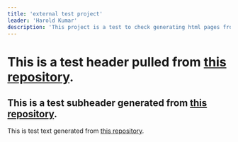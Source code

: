 ```yaml
---
title: 'external test project'
leader: 'Harold Kumar'
description: 'This project is a test to check generating html pages from markdowns from different repositories. This markdown comes from [this repository](https://github.com/MarcosG119/test-repository-for-md-html)'
---
```



# This is a test header pulled from [this repository](https://github.com/MarcosG119/test-repository-for-md-html).

## This is a test subheader generated from [this repository](https://github.com/MarcosG119/test-repository-for-md-html).

This is test text generated from [this repository](https://github.com/MarcosG119/test-repository-for-md-html).
